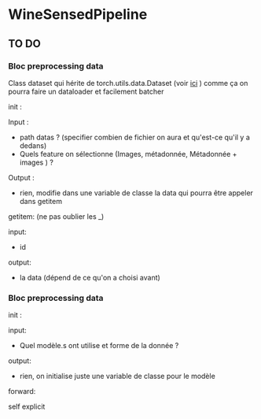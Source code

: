 # WineSensedPipeline


## TO DO

### Bloc preprocessing data
Class dataset qui hérite de torch.utils.data.Dataset  (voir [ici](https://pytorch.org/tutorials/beginner/data_loading_tutorial.html) ) comme ça on pourra faire un dataloader et facilement batcher

init :

Input :
- path datas ? (specifier combien de fichier on aura et qu'est-ce qu'il y a dedans)
- Quels feature on sélectionne (Images, métadonnée, Métadonnée + images ) ?

Output :
- rien, modifie dans une variable de classe la data qui pourra être appeler dans getitem


getitem: (ne pas oublier les _)

input:
- id

output:
- la data (dépend de ce qu'on a choisi avant)

### Bloc preprocessing data
init :

input:
- Quel modèle.s ont utilise et forme de la donnée ?

output:

- rien, on initialise juste une variable de classe pour le modèle

forward:

self explicit